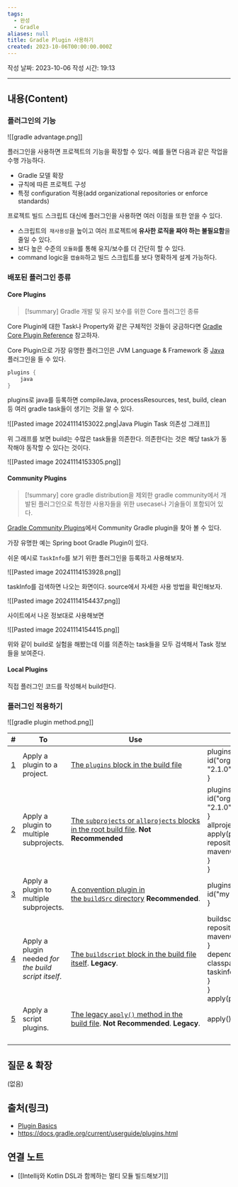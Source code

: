```yaml
---
tags:
  - 완성
  - Gradle
aliases: null
title: Gradle Plugin 사용하기
created: 2023-10-06T00:00:00.000Z
---
```

작성 날짜: 2023-10-06
작성 시간: 19:13


----
## 내용(Content)

### 플러그인의 기능

![[gradle advantage.png]]

플러그인을 사용하면 프로젝트의 기능을 확장할 수 있다. 예를 들면 다음과 같은 작업을 수행 가능하다.

- Gradle 모델 확장
- 규칙에 따른 프로젝트 구성
- 특정 configuration 적용(add organizational repositories or enforce standards)

프로젝트 빌드 스크립트 대신에 플러그인을 사용하면 여러 이점을 또한 얻을 수 있다.

- 스크립트의` 재사용성`을 높이고 여러 프로젝트에 **유사한 로직을 짜야 하는 불필요함**을 줄일 수 있다.
- 보다 높은 수준의 `모듈화`를 통해 유지/보수를 더 간단히 할 수 있다.
- command logic을 `캡슐화`하고 빌드 스크립트를 보다 명확하게 설계 가능하다.

### 배포된 플러그인 종류

#### Core Plugins

>[!summary]
>Gradle 개발 및 유지 보수를 위한 Core 플러그인 종류

Core Plugin에 대한 Task나 Property와 같은 구체적인 것들이 궁금하다면 [Gradle Core Plugin Reference](https://docs.gradle.org/current/userguide/plugin_reference.html#plugin_reference) 참고하자.

Core Plugin으로 가장 유명한 플러그인은 JVM Language & Framework 중 [Java](https://docs.gradle.org/current/userguide/java_plugin.html#java_plugin) 플러그인을 들 수 있다.

```kotlin
plugins {
	java
}
```

plugins로 java를 등록하면 compileJava, processResources, test, build, clean 등 여러 gradle task들이 생기는 것을 알 수 있다.

![[Pasted image 20241114153022.png|Java Plugin Task 의존성 그래프]]

위 그래프를 보면 build는 수많은 task들을 의존한다. 의존한다는 것은 해당 task가 동작해야 동작할 수 있다는 것이다.

![[Pasted image 20241114153305.png]]

#### Community Plugins

>[!summary]
>core gradle distribution을 제외한 gradle community에서 개발된 플러그인으로 특정한 사용자들을 위한 usecase나 기술들이 포함되어 있다.

[Gradle Community Plugins](https://plugins.gradle.org/)에서 Community Gradle plugin을 찾아 볼 수 있다.

가장 유명한 예는 Spring boot Gradle Plugin이 있다.

쉬운 예시로 `TaskInfo`를 보기 위한 플러그인을 등록하고 사용해보자.

![[Pasted image 20241114153928.png]]

taskInfo를 검색하면 나오는 화면이다. source에서 자세한 사용 방법을 확인해보자.

![[Pasted image 20241114154437.png]]

사이트에서 나온 정보대로 사용해보면

![[Pasted image 20241114154415.png]]

위와 같이 build로 실험을 해봤는데 이를 의존하는 task들을 모두 검색해서 Task 정보들을 보여준다.

#### Local Plugins

직접 플러그인 코드를 작성해서 build한다.

### 플러그인 적용하기

![[gradle plugin method.png]]

| #                                                                                            | To                                                   | Use                                                                                                                                                                         | For example:                                                                                                                                                                                                          |
| -------------------------------------------------------------------------------------------- | ---------------------------------------------------- | --------------------------------------------------------------------------------------------------------------------------------------------------------------------------- | --------------------------------------------------------------------------------------------------------------------------------------------------------------------------------------------------------------------- |
| [1](https://docs.gradle.org/current/userguide/plugins.html#sec:plugins_block)                | Apply a plugin to a project.                         | [The `plugins` block in the build file](https://docs.gradle.org/current/userguide/plugins.html#sec:plugins_block)                                                           | plugins {<br>  id("org.barfuin.gradle.taskinfo") version "2.1.0"<br>}                                                                                                                                                 |
| [2](https://docs.gradle.org/current/userguide/plugins.html#sec:subprojects_plugins_dsl)      | Apply a plugin to multiple subprojects.              | [The `subprojects` or `allprojects` blocks in the root build file](https://docs.gradle.org/current/userguide/plugins.html#sec:subprojects_plugins_dsl). **Not Recommended** | plugins {<br>    id("org.barfuin.gradle.taskinfo") version "2.1.0"<br>}<br>allprojects {<br>    apply(plugin = "org.barfuin.gradle.taskinfo")<br>    repositories {<br>        mavenCentral()<br>    }<br>}           |
| [3](https://docs.gradle.org/current/userguide/plugins.html#sec:buildsrc_plugins_dsl)         | Apply a plugin to multiple subprojects.              | [A convention plugin in the `buildSrc` directory](https://docs.gradle.org/current/userguide/plugins.html#sec:buildsrc_plugins_dsl) **Recommended**.                         | plugins {<br>    id("my-convention.gradle.taskinfo")<br>}                                                                                                                                                             |
| [4](https://docs.gradle.org/current/userguide/plugins.html#sec:applying_plugins_buildscript) | Apply a plugin needed _for the build script itself_. | [The `buildscript` block in the build file itself](https://docs.gradle.org/current/userguide/plugins.html#sec:applying_plugins_buildscript). **Legacy**.                    | buildscript {<br>  repositories {<br>    mavenCentral()<br>  }<br>  dependencies {<br>    classpath("org.barfuin.gradle.taskinfo:gradle-taskinfo:2.1.0")<br>  }<br>}<br>apply(plugin = "org.barfuin.gradle.taskinfo") |
| [5](https://docs.gradle.org/current/userguide/plugins.html#sec:script_plugins)               | Apply a script plugins.                              | [The legacy `apply()` method in the build file](https://docs.gradle.org/current/userguide/plugins.html#sec:script_plugins). **Not Recommended**. **Legacy**.                | apply<MyCustomBarfuinTaskInfoPlugin>()                                                                                                                                                                                |
|                                                                                              |                                                      |                                                                                                                                                                             |                                                                                                                                                                                                                       |
|                                                                                              |                                                      |                                                                                                                                                                             |                                                                                                                                                                                                                       |
|                                                                                              |                                                      |                                                                                                                                                                             |                                                                                                                                                                                                                       |
|                                                                                              |                                                      |                                                                                                                                                                             |                                                                                                                                                                                                                       |

## 질문 & 확장

(없음)

## 출처(링크)

- [Plugin Basics](https://docs.gradle.org/current/userguide/plugin_basics.html#plugin_distribution)
- https://docs.gradle.org/current/userguide/plugins.html

## 연결 노트
- [[Intellij와 Kotlin DSL과 함께하는 멀티 모듈 빌드해보기]]


